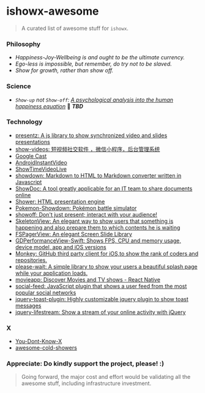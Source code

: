 # ishowx-awesome

> A curated list of awesome stuff for `ishowx`.

### Philosophy
- _Happiness-Joy-Wellbeing is and ought to be the ultimate currency._
- _Ego-less is impossible, but remember, do try not to be slaved._
- _Show for growth, rather than show off._

### Science
- _`Show-up` not `Show-off`: [A psychological analysis into the human happiness equation](#TBD)_ :eyes: **_TBD_**

### Technology
- [presentz: A js library to show synchronized video and slides presentations](https://github.com/ffissore/presentz.js)
- [show-videos: 短视频社交软件 ，微信小程序，后台管理系统](https://github.com/RAOE/show-videos)
- [Google Cast](https://github.com/googlecast)
- [AndroidInstantVideo](https://github.com/ChillingVan/AndroidInstantVideo)
- [ShowTimeVideoLive](https://github.com/myiosemail/ShowTimeVideoLive)
- [showdown: Markdown to HTML to Markdown converter written in Javascript](https://github.com/showdownjs/showdown)
- [ShowDoc: A tool greatly applicable for an IT team to share documents online](https://github.com/star7th/showdoc)
- [Shower: HTML presentation engine](https://github.com/shower/shower)
- [Pokemon-Showdown: Pokémon battle simulator](https://github.com/Zarel/Pokemon-Showdown)
- [showoff: Don't just present; interact with your audience!](https://github.com/puppetlabs/showoff)
- [SkeletonView: An elegant way to show users that something is happening and also prepare them to which contents he is waiting](https://github.com/Juanpe/SkeletonView)
- [FSPagerView: An elegant Screen Slide Library](https://github.com/WenchaoD/FSPagerView)
- [GDPerformanceView-Swift: Shows FPS, CPU and memory usage, device model, app and iOS versions](https://github.com/dani-gavrilov/GDPerformanceView-Swift)
- [Monkey: GitHub third party client for iOS,to show the rank of coders and repositories.](https://github.com/coderyi/Monkey)
- [please-wait: A simple library to show your users a beautiful splash page while your application loads.](https://github.com/Pathgather/please-wait)
- [movieapp: Discover Movies and TV shows - React Native](https://github.com/junedomingo/movieapp)
- [social-feed: JavaScript plugin that shows a user feed from the most popular social networks](https://github.com/pavelk2/social-feed)
- [jquery-toast-plugin: Highly customizable jquery plugin to show toast messages](https://github.com/kamranahmedse/jquery-toast-plugin)
- [jquery-lifestream: Show a stream of your online activity with jQuery](https://github.com/christianvuerings/jquery-lifestream)

### X
- [You-Dont-Know-X](https://github.com/ythecombinator/You-Dont-Know-X)
- [awesome-cold-showers](https://github.com/hwayne/awesome-cold-showers)

### Appreciate: Do kindly support the project, please! :)

> Going forward, the major cost and effort would be validating all the awesome stuff, including infrastructure investment.
